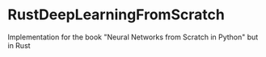 # RustDeepLearningFromScratch

Implementation for the book "Neural Networks from Scratch in Python" but in Rust
